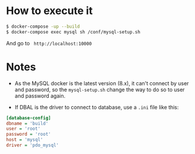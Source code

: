 # How to execute it

```bash
$ docker-compose -up --build
$ docker-compose exec mysql sh /conf/mysql-setup.sh
```

And go to ` http://localhost:10000`

# Notes

* As the MySQL docker is the latest version (8.x), it can't connect by user and password, so the `mysql-setup.sh` change the way to do so to user and password again.

* If DBAL is the driver to connect to database, use a `.ini` file like this:
```ini
[database-config]
dbname = 'build'
user = 'root'
password = 'root'
host = 'mysql'
driver = 'pdo_mysql'
```